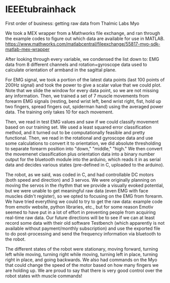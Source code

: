 # IEEEtubrainhack

First order of business: getting raw data from Thalmic Labs Myo

We took a MEX wrapper from a Mathworks file exchange, and ran through the example codes to figure out which data are available for use in MATLAB. https://www.mathworks.com/matlabcentral/fileexchange/55817-myo-sdk-matlab-mex-wrapper

After looking through every variable, we condensed the list down to: EMG data from 8 different channels and rotation+gyroscope data used to calculate orientation of armband in the sagittal plane.

For EMG signal, we took a portion of the latest data points (last 100 points of 200Hz signal) and took the power to give a scalar value that we could plot. Note that we slide the window for every data point, so we are not missing any information. Then, we trained a set of 7 muscle movements from forearm EMG signals (resting, bend wrist left, bend wrist right, fist, hold up two fingers, spread fingers out, spiderman hand) using the averaged power data. The training only takes 10 for each movement.

Then, we read in test EMG values and saw if we could classify movement based on our training set. We used a least squared error classification method, and it turned out to be computationally feasible and pretty functional. Then, we read in the rotational and gyroscope data and use some calculations to convert it to orientation, we did absolute thresholding to separate forearm position into "down," "middle," "high." We then convert the movemenet classification plus orientation data into a binary number output for the bluetooth module into the arduino, which reads it in as serial data and decides various states (pre-defined in C, uploaded to the arduino).

The robot, as we said, was coded in C, and had controllable DC motors (both speed and direction) and 3 servos. We were originally planning on moving the servos in the rhythm that we provide a visually evoked potential, but we were unable to get meaningful raw data (even EMG with face muscles didn't register), so we opted to focusing on the EMG from forearm. We have tried everything we could to try to get the raw data: example code from emotiv website, python libraries, etc., but for some reason Emotiv seemed to have put in a lot of effort in preventing people from acquiring real-time raw data. Our future directions will be to see if we can at least record some data with their old software Testbench (which apparently is not available without payment/monthly subscription) and use the exported file to do post-processing and send the frequency information via bluetooth to the robot.

The different states of the robot were stationary, moving forward, turning left while moving, turning right while moving, turning left in place, turning right in place, and going backwards. We also had commands on the Myo that could change the speed of the motor based on how many fingers we are holding up. We are proud to say that there is very good control over the robot states with muscle commands!

